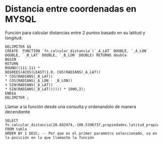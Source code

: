 # Distancia entre coordenadas en MYSQL
Función para calcular distancias entre 2 puntos basado en su latitud y longitud.
```MYSQL
DELIMITER $$
CREATE  FUNCTION `fn_calcular_distancia`(`_A_LAT` DOUBLE, `_A_LON` DOUBLE, `_B_LAT` DOUBLE, `_B_LON` DOUBLE) RETURNS double
BEGIN
RETURN 
ROUND((111.111 *
DEGREES(ACOS(LEAST(1.0, COS(RADIANS(_A_LAT))
* COS(RADIANS(_B_LAT))
* COS(RADIANS(_A_LON - _B_LON))
+ SIN(RADIANS(_A_LAT))
* SIN(RADIANS(_B_LAT)))))) * 1000,2);
END$$
DELIMITER ;
```
Llamar a la función desde una consulta y ordenandolo de manera decendiente
```MYSQL
SELECT 
fn_calcular_distancia(28.682974,-100.5396737,propiedades.latitud_propiedad,propiedades.longitud_propiedad)
FROM tabla
ORDER BY 1 DESC; -- Por que es el primer parametro seleccionado, va en la posición en la que llamaste la función
```
